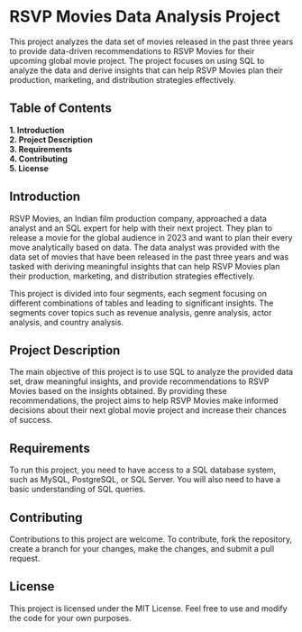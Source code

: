 # RSVP Movies Data Analysis Project
This project analyzes the data set of movies released in the past three years to provide data-driven recommendations to RSVP Movies for their upcoming global movie project. The project focuses on using SQL to analyze the data and derive insights that can help RSVP Movies plan their production, marketing, and distribution strategies effectively.
## Table of Contents
   <b>1. Introduction
   <br>2. Project Description
   <br>3. Requirements
   <br>4. Contributing
   <br>5. License</b>

## Introduction
RSVP Movies, an Indian film production company, approached a data analyst and an SQL expert for help with their next project. They plan to release a movie for the global audience in 2023 and want to plan their every move analytically based on data. The data analyst was provided with the data set of movies that have been released in the past three years and was tasked with deriving meaningful insights that can help RSVP Movies plan their production, marketing, and distribution strategies effectively.

This project is divided into four segments, each segment focusing on different combinations of tables and leading to significant insights. The segments cover topics such as revenue analysis, genre analysis, actor analysis, and country analysis.

## Project Description
The main objective of this project is to use SQL to analyze the provided data set, draw meaningful insights, and provide recommendations to RSVP Movies based on the insights obtained. By providing these recommendations, the project aims to help RSVP Movies make informed decisions about their next global movie project and increase their chances of success.

## Requirements
To run this project, you need to have access to a SQL database system, such as MySQL, PostgreSQL, or SQL Server. You will also need to have a basic understanding of SQL queries.

## Contributing
Contributions to this project are welcome. To contribute, fork the repository, create a branch for your changes, make the changes, and submit a pull request.

## License
This project is licensed under the MIT License. Feel free to use and modify the code for your own purposes.
